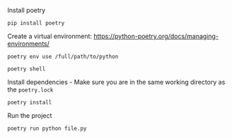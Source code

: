 Install poetry

```
pip install poetry
```

Create a virtual environment: https://python-poetry.org/docs/managing-environments/

```
poetry env use /full/path/to/python
```

```
poetry shell
```

Install dependencies - Make sure you are in the same working directory as the ```poetry.lock```

```
poetry install
```

Run the project

```
poetry run python file.py
```
